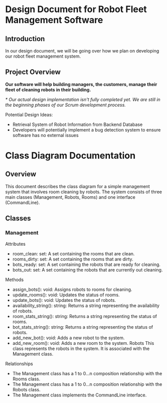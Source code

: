 # Design Document for Robot Fleet Management Software
## Introduction
In our design document, we will be going over how we plan on developing our robot fleet management system.

## Project Overview
**Our software will help building managers, the customers, manage their fleet of cleaning robots in their building.**

_* Our actual design implementation isn't fully completed yet. We are still in the beginning phases of our Scrum development process._

Potential Design Ideas:

* Retrieval System of Robot Information from Backend Database
* Developers will potentially implement a bug detection system to ensure software has no external issues

# Class Diagram Documentation

## Overview

This document describes the class diagram for a simple management system that involves room cleaning by robots. The system consists of three main classes (Management, Robots, Rooms) and one interface (CommandLine).

## Classes
### Management

Attributes

* room_clean: set: A set containing the rooms that are clean.
* rooms_dirty: set: A set containing the rooms that are dirty.
* bots_ready: set: A set containing the robots that are ready for cleaning.
* bots_out: set: A set containing the robots that are currently out cleaning.

Methods

* assign_bots(): void: Assigns robots to rooms for cleaning.
* update_rooms(): void: Updates the status of rooms.
* update_bots(): void: Updates the status of robots.
* availability_string(): string: Returns a string representing the availability of robots.
* room_stats_string(): string: Returns a string representing the status of rooms.
* bot_stats_string(): string: Returns a string representing the status of robots.
* add_new_bot(): void: Adds a new robot to the system.
* add_new_room(): void: Adds a new room to the system.
Robots
This class represents the robots in the system. It is associated with the Management class.



Relationships

* The Management class has a 1 to 0...n  composition relationship with the Rooms class.
* The Management class has a 1 to 0...n composition relationship with the Robots class.
* The Management class implements the CommandLine interface.